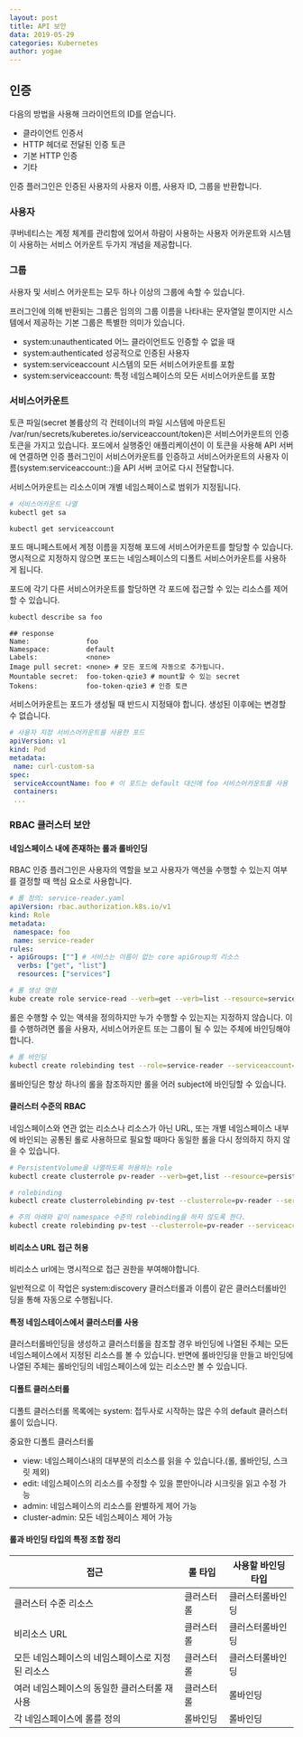 ```yaml
---
layout: post
title: API 보안
data: 2019-05-29
categories: Kubernetes
author: yogae
---
```


## 인증

다음의 방법을 사용해 크라이언트의 ID를 얻습니다.

- 클라이언트 인증서
- HTTP 헤더로 전달된 인증 토큰
- 기본 HTTP 인증
- 기타

인증 플러그인은 인증된 사용자의 사용자 이름, 사용자 ID, 그룹을 반환합니다.

### 사용자

쿠버네티스는 계정 체계를 관리함에 있어서 하람이 사용하는 사용자 어카운트와 시스템이 사용하는 서비스 어카운트 두가지 개념을 제공합니다.

### 그룹

사용자 및 서비스 어카운트는 모두 하나 이상의 그룹에 속할 수 있습니다.

프러그인에 의해 반환되는 그룹은 임의의 그룹 이름을 나타내는 문자열일 뿐이지만 시스템에서 제공하는 기본 그룹은 특별한 의미가 있습니다.

- system:unauthenticated 어느 클라이언트도 인증할 수 없을 때
- system:authenticated 성공적으로 인증된 사용자
- system:serviceaccount 시스템의 모든 서비스어카운트를 포함
- system:serviceaccount:<namespace> 특정 네임스페이스의 모든 서비스어카운트를 포함

### 서비스어카운트

토큰 파일(secret 볼륨상의 각 컨테이너의 파일 시스템에 마운트된 /var/run/secrets/kuberetes.io/serviceaccount/token)은 서비스어카운트의 인증 토큰을 가지고 있습니다. 포드에서 실행중인 애플리케이션이 이 토큰을 사용해 API 서버에 연결하면 인증 플러그인이 서비스어카운트를 인증하고 서비스어카운트의 사용자 이름(system:serviceaccount:<namespace>:<service account name>)을 API 서버 코어로 다시 전달합니다.

서비스어카운트는 리소스이며 개별 네임스페이스로 범위가 지정됩니다.

```bash
# 서비스어카운트 나열
kubectl get sa

kubectl get serviceaccount
```

포드 매니페스트에서 계정 이름을 지정해 포드에 서비스어카운트를 할당할 수 있습니다. 명시적으로 지정하지 않으면 포드는 네임스페이스의 디폴트 서비스어카운트를 사용하게 됩니다.

포드에 각기 다른 서비스어카운트를 할당하면 각 포드에 접근할 수 있는 리소스를 제어할 수 있습니다.

```bash
kubectl describe sa foo
```

```
## response
Name:              foo
Namespace:         default
Labels:            <none>
Image pull secret: <none> # 모든 포드에 자동으로 추가됩니다.
Mountable secret:  foo-token-qzie3 # mount할 수 있는 secret
Tokens:            foo-token-qzie3 # 인증 토큰
```

서비스어카운트는 포드가 생성될 때 반드시 지정돼야 합니다. 생성된 이후에는 변경할 수 없습니다.

```yaml
# 사용자 지정 서비스어카운트를 사용한 포드
apiVersion: v1
kind: Pod
metadata:
 name: curl-custom-sa
spec:
 serviceAccountName: foo # 이 포드는 default 대신에 foo 서비스어카운트를 사용
 containers:
 ...
```

### RBAC 클러스터 보안

#### 네임스페이스 내에 존재하는 롤과 롤바인딩

RBAC 인증 플러그인은 사용자의 역할을 보고 사용자가 액션을 수행할 수 있는지 여부를 결정할 때 핵심 요소로 사용합니다.

```yaml
# 롤 정의: service-reader.yaml
apiVersion: rbac.authorization.k8s.io/v1
kind: Role
metadata:
 namespace: foo
 name: service-reader
rules:
- apiGroups: [""] # 서비스는 이름이 없는 core apiGroup의 리소스
  verbs: ["get", "list"]
  resources: ["services"]
```

```bash
# 롤 생성 명령
kube create role service-read --verb=get --verb=list --resource=service -n bar
```

롤은 수행할 수 있는 액셕을 정의하지만 누가 수행할 수 있는지는 지정하지 않습니다. 이를 수행하려면 롤을 사용자, 서비스어카운트 또는 그룹이 될 수 있는 주체에 바인딩해야 합니다.

```bash
# 롤 바인딩
kubectl create rolebinding test --role=service-reader --serviceaccount=foo:default -n foo
```

롤바인딩은 항상 하나의 롤을 참조하지만 롤을 어러 subject에 바인딩할 수 있습니다.

#### 클러스터 수준의 RBAC

네임스페이스와 연관 없는 리소스나 리소스가 아닌 URL, 또는 개별 네임스페이스 내부에 바인되는 공통된 롤로 사용하므로 필요할 때마다 동일한 롤을 다시 정의하지 하지 않을 수 있습니다.

```bash
# PersistentVolume을 나열하도록 허용하는 role
kubectl create clusterrole pv-reader --verb=get,list --resource=persistentvolumes

# rolebinding 
kubectl create clusterrolebinding pv-test --clusterrole=pv-reader --serviceaccount=foo:default

# 주의 아래와 같이 namespace 수준의 rolebinding을 하지 않도록 한다.
kubectl create rolebinding pv-test --clusterrole=pv-reader --serviceaccount=foo:default -n foo
```

#### 비리소스 URL 접근 허용

비리소스 url에는 명시적으로 접근 권한을 부여해야합니다. 

일반적으로 이 작업은 system:discovery 클러스터롤과 이름이 같은 클러스터롤바인딩을 통해 자동으로 수행됩니다.

#### 특정 네임스테이스에서 클러스터롤 사용

클러스터롤바인딩을 생성하고 클러스터롤을 참조할 경우 바인딩에 나열된 주체는 모든 네임스페이스에서 지정된 리소스를 볼 수 있습니다. 반면에 롤바인딩을 만들고 바인딩에 나열된 주체는 롤바인딩의 네임스페이스에 있는 리소스만 볼 수 있습니다.

#### 디폴트 클러스터롤

디폴트 클러스터롤 목록에는 system: 접두사로 시작하는 많은 수의 default 클러스터롤이 있습니다.

중요한 디폴트 클러스터롤

- view: 네임스페이스내의 대부분의 리소스를 읽을 수 있습니다.(롤, 롤바인딩, 스크릿 제외)
- edit: 네임스페이스의 리소스를 수정할 수 있을 뿐만아니라 시크릿을 읽고 수정 가능
- admin: 네임스페이스의 리소스를 완별하게 제어 가능
- cluster-admin: 모든 네임스페이스 제어 가능

#### 롤과 바인딩 타입의 특정 조합 정리

| 접근                                             | 롤 타입    | 사용할 바인딩 타입 |
| ------------------------------------------------ | ---------- | ------------------ |
| 클러스터 수준 리소스                             | 클러스터롤 | 클러스터롤바인딩   |
| 비리소스 URL                                     | 클러스터롤 | 클러스터롤바인딩   |
| 모든 네임스페이스의 네임스페이스로 지정된 리소스 | 클러스터롤 | 클러스터롤바인딩   |
| 여러 네임스페이스의 동일한 클러스터롤 재사용     | 클러스터롤 | 롤바인딩           |
| 각 네임스페이스에 롤를 정의                      | 롤바인딩   | 롤바인딩           |

